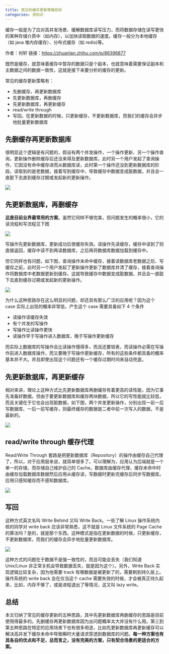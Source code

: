 ```yaml
---
title: 常见的缓存更新策略剖析
categories: 涨知识
---
```


缓存一般是为了应对高并发场景、缓解数据库读写压力，而将数据存储在读写更快的某种存储介质中（如内存），以加快读取数据的速度。缓存一般分为本地缓存（如 java 堆内存缓存）、分布式缓存（如 redis)等。

作者：何轩
链接：https://zhuanlan.zhihu.com/p/86396877

<!-- more -->

既然是缓存，就意味着缓存中暂存的数据只是个副本，也就意味着需要保证副本和主数据之间的数据一致性，这就是接下来要分析的缓存的更新。

常见的缓存更新策略有：

- 先删缓存，再更新数据库
- 先更新数据库，再删缓存
- 先更新数据库，再更新缓存
- read/write through
- 写回。在更新数据的时候，只更新缓存，不更新数据库，而我们的缓存会异步地批量更新数据库

## 先删缓存再更新数据库

很明显这个逻辑是有问题的，假设有两个并发操作，一个操作更新、另一个操作查询，更新操作删除缓存后还没来得及更新数据库，此时另一个用户发起了查询操作，它因没有命中缓存进而从数据库读，此时第一个操作还没到更新数据库的阶段，读取到的是老数据，接着写到缓存中，导致缓存中数据变成脏数据，并且会一直脏下去直到缓存过期或发起新的更新操作。

![](/img/cache_policy/cache1.jpg)

## 先更新数据库，再删缓存

**这是目前业界最常用的方案**。虽然它同样不够完美，但问题发生的概率很小，它的读流程和写流程见下图

![](/img/cache_policy/cache2.1.png)

写操作先更新数据库，更新成功后使缓存失效。读操作先读缓存，缓存中读到了则直接返回，缓存中读不到再读数据库，之后再将数据库数据加载到缓存中。

但它同样也有问题，如下图，查询操作未命中缓存，接着读数据库老数据之后、写缓存之前，此时另一个用户发起了更新操作更新了数据库并清了缓存，接着查询操作将数据库中老数据更新到缓存。这就导致缓存中数据变成脏数据，并且会一直脏下去直到缓存过期或发起新的更新操作。

![](/img/cache_policy/cache2.2.jpg)

为什么这种思路存在这么明显的问题，却还具有那么广泛的应用呢？因为这个 case 实际上出现的概率非常低，产生这个 case 需要具备如下 4 个条件

- 读操作读缓存失效
- 有个并发的写操作
- 写操作比读操作更快
- 读操作早于写操作进入数据库，晚于写操作更新缓存

而实际上数据库的写操作会比读操作慢得多，而且还要锁表，而读操作必需在写操作前进入数据库操作，而又要晚于写操作更新缓存，所有的这些条件都具备的概率基本并不大。并且即使出现这个问题还有一个缓存过期时间来自动兜底。

## 先更新数据库，再更新缓存

相对来讲，理论上这种方式比先更新数据库再删缓存有着更高的读性能，因为它事先准备好数据。但由于要更新数据库和缓存两块数据，所以它的写性能就比较低，而且关键在于它也会出现脏数据，如下图，两个并发更新操作，分别出现一前一后写数据库、一后一前写缓存，则最终缓存的数据是二者中前一次写入的数据，不是最新的。

![](/img/cache_policy/cache3.jpg)

## read/write through 缓存代理

Read/Write Through 套路是把更新数据库（Repository）的操作由缓存自己代理了，所以，对于应用层来说，就简单很多了。可以理解为，应用认为后端就是一个单一的存储，而存储自己维护自己的 Cache。数据库由缓存代理，缓存未命中时由缓存加载数据库数据然后应用从缓存读，写数据时更新完缓存后同步写数据库。应用只感知缓存而不感知数据库。

![](/img/cache_policy/cache4.jpg)

## 写回

这种方式英文名叫 Write Behind 又叫 Write Back。一些了解 Linux 操作系统内核的同学对 write back 应该非常熟悉，这不就是 Linux 文件系统的 Page Cache 的算法吗？是的，就是那个东西。这种模式是指在更新数据的时候，只更新缓存，不更新数据库，而我们的缓存会异步地批量更新数据库。

![](/img/cache_policy/cache5.jpg)

这种方式的问题在于数据不是强一致性的，而且可能会丢失（我们知道 Unix/Linux 非正常关机会导致数据丢失，就是因为这个）。另外，Write Back 实现逻辑比较复杂，因为他需要 track 有哪数据是被更新了的，需要刷到持久层上。操作系统的 write back 会在仅当这个 cache 需要失效的时候，才会被真正持久起来，比如，内存不够了，或是进程退出了等情况，这又叫 lazy write。

## 总结

本文归纳了常见的缓存更新的五种思路，其中先更新数据库再删缓存的思路是目前使用得最多的。先删缓存再更新数据库因为出问题概率太大并没有什么用。第三到第五种思路在特定的应用场景下也有很多用途，比如先更新数据库再更新缓存可以解决高并发下缓存未命中导致瞬时大量请求穿透到数据库的问题。**每一种方案也有其各自的优点和不足，总而言之，没有完美的方案，只有契合场景的更适合的方案。**
